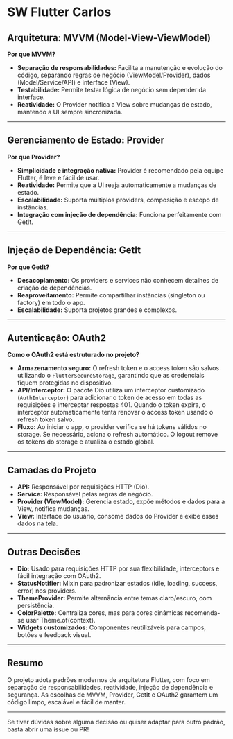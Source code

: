 # SW Flutter Carlos

## Arquitetura: MVVM (Model-View-ViewModel)

**Por que MVVM?**
- **Separação de responsabilidades:** Facilita a manutenção e evolução do código, separando regras de negócio (ViewModel/Provider), dados (Model/Service/API) e interface (View).
- **Testabilidade:** Permite testar lógica de negócio sem depender da interface.
- **Reatividade:** O Provider notifica a View sobre mudanças de estado, mantendo a UI sempre sincronizada.

---

## Gerenciamento de Estado: Provider

**Por que Provider?**
- **Simplicidade e integração nativa:** Provider é recomendado pela equipe Flutter, é leve e fácil de usar.
- **Reatividade:** Permite que a UI reaja automaticamente a mudanças de estado.
- **Escalabilidade:** Suporta múltiplos providers, composição e escopo de instâncias.
- **Integração com injeção de dependência:** Funciona perfeitamente com GetIt.

---

## Injeção de Dependência: GetIt

**Por que GetIt?**
- **Desacoplamento:** Os providers e services não conhecem detalhes de criação de dependências.
- **Reaproveitamento:** Permite compartilhar instâncias (singleton ou factory) em todo o app.
- **Escalabilidade:** Suporta projetos grandes e complexos.

---

## Autenticação: OAuth2
**Como o OAuth2 está estruturado no projeto?**

- **Armazenamento seguro:** O refresh token e o access token são salvos utilizando o `FlutterSecureStorage`, garantindo que as credenciais fiquem protegidas no dispositivo.
- **API/Interceptor:** O pacote Dio utiliza um interceptor customizado (`AuthInterceptor`) para adicionar o token de acesso em todas as requisições e interceptar respostas 401. Quando o token expira, o interceptor automaticamente tenta renovar o access token usando o refresh token salvo.
- **Fluxo:** Ao iniciar o app, o provider verifica se há tokens válidos no storage. Se necessário, aciona o refresh automático. O logout remove os tokens do storage e atualiza o estado global.

---

## Camadas do Projeto

- **API:** Responsável por requisições HTTP (Dio).
- **Service:** Responsável pelas regras de negócio.
- **Provider (ViewModel):** Gerencia estado, expõe métodos e dados para a View, notifica mudanças.
- **View:** Interface do usuário, consome dados do Provider e exibe esses dados na tela.

---

## Outras Decisões

- **Dio:** Usado para requisições HTTP por sua flexibilidade, interceptors e fácil integração com OAuth2.
- **StatusNotifier:** Mixin para padronizar estados (idle, loading, success, error) nos providers.
- **ThemeProvider:** Permite alternância entre temas claro/escuro, com persistência.
- **ColorPalette:** Centraliza cores, mas para cores dinâmicas recomenda-se usar Theme.of(context).
- **Widgets customizados:** Componentes reutilizáveis para campos, botões e feedback visual.

---

## Resumo

O projeto adota padrões modernos de arquitetura Flutter, com foco em separação de responsabilidades, reatividade, injeção de dependência e segurança. As escolhas de MVVM, Provider, GetIt e OAuth2 garantem um código limpo, escalável e fácil de manter.

---

Se tiver dúvidas sobre alguma decisão ou quiser adaptar para outro padrão, basta abrir uma issue ou PR!
